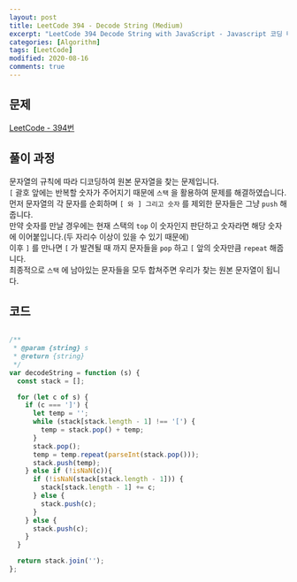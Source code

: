 ```yaml
---
layout: post
title: LeetCode 394 - Decode String (Medium)
excerpt: "LeetCode 394 Decode String with JavaScript - Javascript 코딩 테스트 대비"
categories: [Algorithm]
tags: [LeetCode]
modified: 2020-08-16
comments: true
---
```


## 문제
[LeetCode - 394번](https://leetcode.com/problems/decode-string/)

## 풀이 과정
문자열의 규칙에 따라 디코딩하여 원본 문자열을 찾는 문제입니다. <br>
`[` 괄호 앞에는 반복할 숫자가 주어지기 때문에 `스택` 을 활용하여 문제를 해결하였습니다. <br>
먼저 문자열의 각 문자를 순회하며 `[ 와 ] 그리고 숫자` 를 제외한 문자들은 그냥 `push` 해줍니다. <br>
만약 숫자를 만날 경우에는 현재 스택의 `top` 이 숫자인지 판단하고 숫자라면 해당 숫자에 이어붙입니다.(두 자리수 이상이 있을 수 있기 때문에) <br>
이후 `]` 를 만나면 `[` 가 발견될 때 까지 문자들을 `pop` 하고 `[` 앞의 숫자만큼 `repeat` 해줍니다. <br>
최종적으로 `스택` 에 남아있는 문자들을 모두 합쳐주면 우리가 찾는 원본 문자열이 됩니다. <br>


## 코드

~~~ javascript

/**
 * @param {string} s
 * @return {string}
 */
var decodeString = function (s) {
  const stack = [];

  for (let c of s) {
    if (c === ']') {
      let temp = '';
      while (stack[stack.length - 1] !== '[') {
        temp = stack.pop() + temp;
      }
      stack.pop();
      temp = temp.repeat(parseInt(stack.pop()));
      stack.push(temp);
    } else if (!isNaN(c)){
      if (!isNaN(stack[stack.length - 1])) {
        stack[stack.length - 1] += c;
      } else {
        stack.push(c);
      }
    } else {
      stack.push(c);
    }
  }

  return stack.join('');
};

~~~
